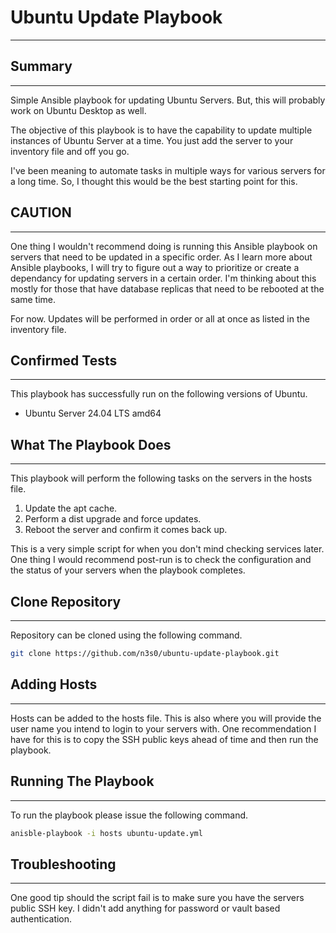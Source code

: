 # Ubuntu Update Playbook
---

## Summary
---

Simple Ansible playbook for updating Ubuntu Servers. But, this will probably work
on Ubuntu Desktop as well.

The objective of this playbook is to have the capability to update multiple
instances of Ubuntu Server at a time. You just add the server to your inventory
file and off you go.

I've been meaning to automate tasks in multiple ways for various servers for a
long time. So, I thought this would be the best starting point for this.

## CAUTION
---

One thing I wouldn't recommend doing is running this Ansible playbook on servers
that need to be updated in a specific order. As I learn more about Ansible
playbooks, I will try to figure out a way to prioritize or create a dependancy
for updating servers in a certain order. I'm thinking about this mostly for
those that have database replicas that need to be rebooted at the same time.

For now. Updates will be performed in order or all at once as listed in the
inventory file.

## Confirmed Tests
---

This playbook has successfully run on the following versions of Ubuntu.

- Ubuntu Server 24.04 LTS amd64

## What The Playbook Does
---

This playbook will perform the following tasks on the servers in the hosts file.

1. Update the apt cache.
2. Perform a dist upgrade and force updates.
3. Reboot the server and confirm it comes back up.

This is a very simple script for when you don't mind checking services later.
One thing I would recommend post-run is to check the configuration and the
status of your servers when the playbook completes.

## Clone Repository
---

Repository can be cloned using the following command.

```sh
git clone https://github.com/n3s0/ubuntu-update-playbook.git
```

## Adding Hosts
---

Hosts can be added to the hosts file. This is also where you will provide the
user name you intend to login to your servers with. One recommendation I have
for this is to copy the SSH public keys ahead of time and then run the playbook.

## Running The Playbook
---

To run the playbook please issue the following command.

```sh
anisble-playbook -i hosts ubuntu-update.yml
```

## Troubleshooting
---

One good tip should the script fail is to make sure you have the servers public
SSH key. I didn't add anything for password or vault based authentication.
